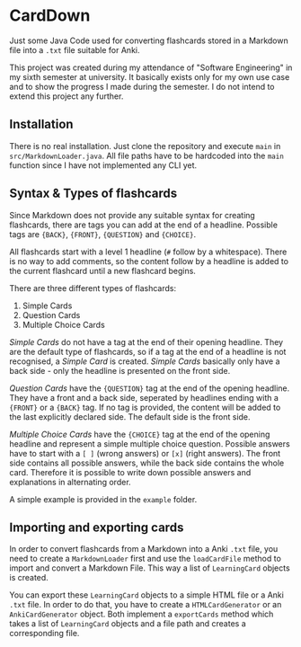 # CardDown

Just some Java Code used for converting flashcards stored in a Markdown file into a `.txt` file suitable for Anki.  

This project was created during my attendance of "Software Engineering" in my sixth semester at university. It basically exists only for my own use case and to show the progress I made during the semester. I do not intend to extend this project any further.

## Installation

There is no real installation. Just clone the repository and execute `main` in `src/MarkdownLoader.java`. All file paths have to be hardcoded into the `main` function since I have not implemented any CLI yet.

## Syntax & Types of flashcards

Since Markdown does not provide any suitable syntax for creating flashcards, there are tags you can add at the end of a headline. Possible tags are `{BACK}`, `{FRONT}`, `{QUESTION}` and `{CHOICE}`.

All flashcards start with a level 1 headline (`#` follow by a whitespace). There is no way to add comments, so the content follow by a headline is added to the current flashcard until a new flashcard begins.

There are three different types of flashcards:

1. Simple Cards
2. Question Cards
3. Multiple Choice Cards

*Simple Cards* do not have a tag at the end of their opening headline. They are the default type of flashcards, so if a tag at the end of a headline is not recognised, a *Simple Card* is created. *Simple Cards* basically only have a back side - only the headline is presented on the front side.

*Question Cards* have the `{QUESTION}` tag at the end of the opening headline. They have a front and a back side, seperated by headlines ending with a `{FRONT}` or a `{BACK}` tag. If no tag is provided, the content will be added to the last explicitly declared side. The default side is the front side.

*Multiple Choice Cards* have the `{CHOICE}` tag at the end of the opening headline and represent a simple multiple choice question. Possible answers have to start with a `[ ]` (wrong answers) or `[x]` (right answers). The front side contains all possible answers, while the back side contains the whole card. Therefore it is possible to write down possible answers and explanations in alternating order.

A simple example is provided in the `example` folder.

## Importing and exporting cards

In order to convert flashcards from a Markdown into a Anki `.txt` file, you need to create a `MarkdownLoader` first and use the `loadCardFile` method to import and convert a Markdown File. This way a list of `LearningCard` objects is created.

You can export these `LearningCard` objects to a simple HTML file or a Anki `.txt` file. In order to do that, you have to create a `HTMLCardGenerator` or an `AnkiCardGenerator` object. Both implement a `exportCards` method which takes a list of `LearningCard` objects and a file path and creates a corresponding file.
